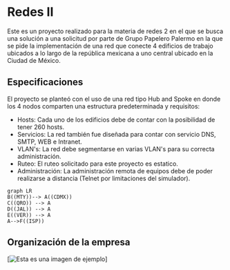 # Redes II
Este es un proyecto realizado para la materia de redes 2 en el que se busca una solución a una solicitud por parte de Grupo Papelero Palermo
en la que se pide la implementación de una red que conecte 4 edificios de trabajo ubicados a lo largo de la república mexicana a uno central
ubicado en la Ciudad de México. 

## Especificaciones
El proyecto se planteó con el uso de una red tipo Hub and Spoke en donde los 4 nodos comparten una estructura predeterminada y requisitos: 
- Hosts: Cada uno de los edificios debe de contar con la posibilidad de tener 260 hosts.
- Servicios: La red también fue diseñada para contar con servicio DNS, SMTP, WEB e Intranet.
- VLAN's: La red debe segmentarse en varias VLAN's para su correcta administración.
- Ruteo: El ruteo solicitado para este proyecto es estatico.
- Administración: La administración remota de equipos debe de poder realizarse a distancia (Telnet por limitaciones del simulador).

```mermaid
graph LR
B((MTY))--> A((CDMX))
C((QRO)) --> A
D((JAL)) --> A
E((VER)) --> A
A-->F((ISP))
```

## Organización de la empresa
[![Esta es una imagen de ejemplo](https://github.com/aldo-barrios10/ProyectoRedes/extras/estructura.jpg)]
